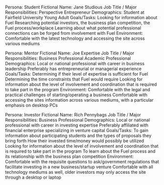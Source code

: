 Persona: Student
Fictional Name: Jane Studious
Job Title / Major Responsibilities:
Perspective Entrepreneur
Demographics:
Student at Fairfield University
Young Adult
Goals/Tasks:
Looking for information about Fuel
Researching potential investors, the business plan competition, the Fuel process/workplace
Learning about what potential professional connections can be forged from involvement with Fuel
Environment:
Comfortable with the latest technology and accessing the site across various mediums


Persona: Mentor
Fictional Name: Joe Expertise
Job Title / Major Responsibilities:
Business Professional
Academic Professional
Demographics:
Local or national professional with career in business leadership
Preferably has entrepreneurial or managerial experience
Goals/Tasks:
Determining if their level of expertise is sufficient for Fuel
Determining the time constraints that Fuel would require
Looking for information about the level of involvement and coordination that is required to take part in the program
Environment:
Comfortable with the legal and practical challenges of starting/operating a business
Comfortable with accessing the sites information across various mediums, with a particular emphasis on desktop PCs


Persona: Investor
Fictional Name: Rich Pennybags
Job Title / Major Responsibilities:
Business Professional
Demographics:
Local or national professional with career in investing expertise
Preferably affiliated with financial enterprise specializing in venture capital
Goals/Tasks:
To gain information about participating students and the types of proposals they bring forth
How their invested time/money would possibly be utilized
Looking for information about the level of involvement and coordination that is required to take part in the program
To learn about the Fuel process and its relationship with the business plan competition
Environment:
Comfortable with the requisite questions to ask/government regulations that facilitate investing in a new business/startup venture
Comfortable with all technology mediums as well, older investors may only access the site through a desktop or laptop
